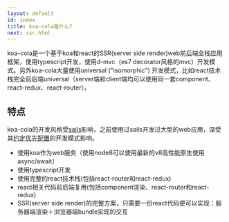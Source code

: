 ```yaml
---
layout: default
id: index
title: koa-cola是什么?
next: ssr.html
---
```


koa-cola是一个基于koa和react的SSR(server side render)web前后端全栈应用框架，使用typescript开发，使用d-mvc（es7 decorator风格的mvc）开发模式。另外koa-cola大量使用universal ("isomorphic") 开发模式，比如react技术栈完全前后端universal（server端和client端均可以使用同一套component、react-redux、react-router）。

## 特点
koa-cola的开发风格受[sails](http://sailsjs.com/)影响，之前使用过sails开发过大型的web应用，深受其[约定优先配置](https://en.wikipedia.org/wiki/Convention_over_configuration)的开发模式影响。
* 使用koa作为web服务（使用node8可以使用最新的v8高性能原生使用async/await）
* 使用typescript开发
* 使用完整的react技术栈(包括react-router和react-redux)
* react相关代码前后端复用(包括component渲染、react-router和react-redux)
* SSR(server side render)的完整方案，只需要一份react代码便可以实现：服务器端渲染＋浏览器端bundle实现的交互